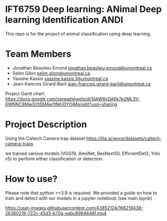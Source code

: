 # IFT6759 Deep learning:  ANimal Deep learning Identification ANDI
This repo is for the project of animal classification using deep learning. 

# Team Members
- Jonathan Beaulieu-Emond jonathan.beaulieu-emond@umontreal.ca
- Selim Gilon selim.gilon@umontreal.ca
- Yassine Kassis yassine.kassis.1@umontreal.ca
- Jean-francois Girard-Baril jean-francois.girard-baril@umontreal.ca

Project Gantt chart: https://docs.google.com/spreadsheets/d/1dAW6vDA6k7e2ML3V-6WNNC8MwGt3SMAw1tNjU0YOjMg/edit?usp=sharing

# Project Description

Using the Caltech Camera trap dataset
https://lila.science/datasets/caltech-camera-traps

we trained various models (VGG19, AlexNet, ResNext50, EfficientDet2, Yolo v5)
to perform either classification or detection.

# How to use?
 Please note that python >=3.9 is required.
 We provided a guide on how to train and detect with our models in a jupyter notebook (see main.ipynb)



https://user-images.githubusercontent.com/43852124/166219438-26360219-722c-45d3-b70a-eabc8984646f.mp4

